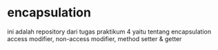 # encapsulation
ini adalah repository dari tugas praktikum 4 yaitu tentang encapsulation access modifier, non-access modifier, method setter &amp; getter
